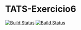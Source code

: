 # TATS-Exercicio6

[![Build Status](https://travis-ci.org/GabrielTakazaki/TATS-Exercicio6.svg)](https://travis-ci.org/GabrielTakazaki/TATS-Exercicio6)
[![Build Status](https://sonarcloud.io/api/project_badges/quality_gate?project=com.mycompany%3Aexercicio6)](https://sonarcloud.io/dashboard?id=com.mycompany%3Aexercicio6)
